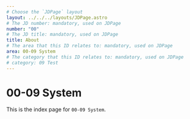 ```yaml
---
# Choose the `JDPage` layout
layout: ../../../layouts/JDPage.astro
# The JD number: mandatory, used on JDPage
number: "00"
# The JD title: mandatory, used on JDPage
title: About
# The area that this ID relates to: mandatory, used on JDPage
area: 00-09 System
# The category that this ID relates to: mandatory, used on JDPage
# category: 09 Test
---
```


# 00-09 System

This is the index page for `00-09 System`.
